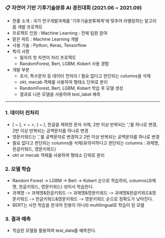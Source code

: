 ### 📋 **자연어 기반 기후기술분류 AI 경진대회** (2021.06 ~ 2021.09)

- 한줄 소개 : 국가 연구개발과제를 '기후기술분류체계'에 맞추어 라벨링하는 알고리즘 개발 프로젝트
- 프로젝트 인원 : Machine Learning : 전체 팀원 참여
- 맡은 파트 : Machine Learning 개발
- 사용 기술 : Python, Keras, Tensorflow
- 특이 사항
    - 필자의 첫 자연어 처리 프로젝트
    - RandomForest, Bert, LGBM, Kobert 사용 경험
- 개발 부분
    - 조사, 특수문자 등 데이터 전처리 / 필요 없다고 판단되는 columns을 삭제
    - okt, mecab 객체를 사용하여 형태소 단위로 분리
    - RandomForest, Bert, LGBM, Kobert  학습 후 모델 생성
    - 결과로 나온 모델을 사용하여 test_label 예측

-------------------------------------------------------------------------------------------------------------------------------------------------------------

### 1. 데이터 전처리
- [ ~ ], < ~ >, ( ~ ), 한글을 제외한 문자 삭제, 2번 이상 반복되는 ','를 하나로 변경, 2번 이상 반복되는 공백문자를 하나로 변경
- 영문키워드는 ','를 공백문자로 변경하고 2번 이상 반복되는 공백문자를 하나로 변경
- 필요 없다고 판단되는 columns을 삭제(유의미하다고 판단되는 columns : 과제명, 한글키워드, 영문키워드)
- okt or mecab 객체를 사용하여 형태소 단위로 분리


### 2. 모델 학습
- Random Forest -> LGBM -> Bert -> Kobert 순으로 학습하되, columns(과제명, 한글키워드, 영문키워드) 섞어서 학습한다. 
- 과제명 -> 과제명&한글키워드 -> 과제명&영문키워드 -> 과제명&한글키워드&영문키워드 -> 한글키워드&영문키워드 -> 영문키워드 순으로 정확도가 낮아진다.
- BERT는 사전 학습을 한국어 전용이 아니라 multilingual로 학습이 된 모델


### 3. 결과 예측
- 학습된 모델을 활용하여 test_data를 예측한다.
